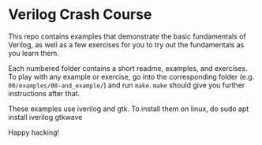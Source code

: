 # Verilog Crash Course

This repo contains examples that demonstrate the basic fundamentals of Verilog, as well as a few exercises for you to try out the fundamentals as you learn them.

Each numbered folder contains a short readme, examples, and exercises. To play with any example or exercise, go into the corresponding folder (e.g. `00/examples/00-and_example/`) and run `make`. `make` should give you further instructions after that.

These examples use iverilog and gtk. To install them on linux, do
    sudo apt install iverilog gtkwave

Happy hacking!